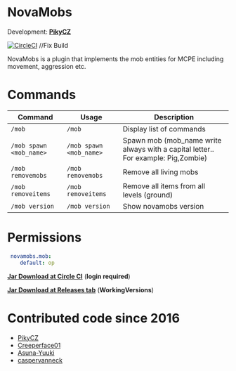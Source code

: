 # NovaMobs 

Development: **[PikyCZ](https://github.com/PikyCZ)**

[![CircleCI](https://circleci.com/gh/PikyCZ/MobPlugin/tree/master.svg?style=shield&circle-token=)](https://circleci.com/gh/PikyCZ/MobPlugin/tree/master) //Fix Build

NovaMobs is a plugin that implements the mob entities for MCPE including movement, aggression etc.

# Commands
| Command | Usage | Description |
| ------- |  ----- | ----------- |
| `/mob` | `/mob` | Display list of commands|
| `/mob spawn <mob_name>` | `/mob spawn <mob_name>` | Spawn mob (mob_name write always with a capital letter.. For example: Pig,Zombie)
| `/mob removemobs` | `/mob removemobs` | Remove all living mobs|
| `/mob removeitems` | `/mob removeitems` | Remove all items from all levels (ground)|
| `/mob version` | `/mob version` | Show novamobs version|

# Permissions
```yml
 novamobs.mob:
    default: op
  ```

__[Jar Download at Circle CI](https://circleci.com/gh/PikyCZ/MobPlugin/tree/master/)__ (**login required**)

__[Jar Download at Releases tab](https://github.com/PikyCZ/NovaMobs/releases)__ (**WorkingVersions**)

# Contributed code since 2016
* [PikyCZ](//github.com/PikyCZ)
* [Creeperface01](//github.com/Creeperface01)
* [Asuna-Yuuki](//https://github.com/Asuna-Yuuki)
* [caspervanneck](//https://github.com/caspervanneck)
